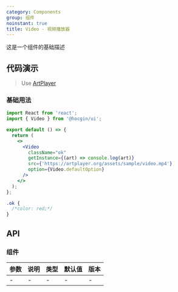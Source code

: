 ```yaml
---
category: Components
group: 组件
noinstant: true
title: Video - 视频播放器
---
```


这是一个组件的基础描述

## 代码演示

> Use [ArtPlayer](https://artplayer.org/document/)

### 基础用法

```jsx
import React from 'react';
import { Video } from '@hocgin/ui';

export default () => {
  return (
    <>
      <Video
        className="ok"
        getInstance={(art) => console.log(art)}
        src={'https://artplayer.org/assets/sample/video.mp4'}
        option={Video.defaultOption}
      />
    </>
  );
};
```

```css
.ok {
  /*color: red;*/
}
```

## API

### 组件

| 参数  | 说明  | 类型  | 默认值 | 版本  |
|-----|-----|-----|-----|-----|
| -   | -   | -   | -   | -   |

